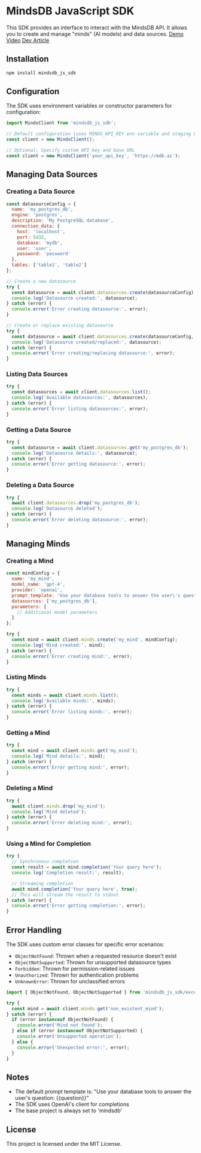 # MindsDB JavaScript SDK

This SDK provides an interface to interact with the MindsDB API. It allows you to create and manage "minds" (AI models) and data sources.
[Demo Video](https://www.youtube.com/watch?v=5MvHgqoLxew)
[Dev Article](https://dev.to/aashish079/getting-started-with-the-minds-javascript-sdk-18p6)

## Installation

```bash
npm install mindsdb_js_sdk
```

## Configuration

The SDK uses environment variables or constructor parameters for configuration:

```javascript
import MindsClient from 'mindsdb_js_sdk';

// Default configuration (uses MINDS_API_KEY env variable and staging URL)
const client = new MindsClient();

// Optional: Specify custom API key and base URL
const client = new MindsClient('your_api_key', 'https://mdb.ai');
```

## Managing Data Sources

### Creating a Data Source

```javascript
const datasourceConfig = {
  name: 'my_postgres_db',
  engine: 'postgres',
  description: 'My PostgreSQL database',
  connection_data: {
    host: 'localhost',
    port: 5432,
    database: 'mydb',
    user: 'user',
    password: 'password'
  },
  tables: ['table1', 'table2']
};

// Create a new datasource
try {
  const datasource = await client.datasources.create(datasourceConfig);
  console.log('Datasource created:', datasource);
} catch (error) {
  console.error('Error creating datasource:', error);
}

// Create or replace existing datasource
try {
  const datasource = await client.datasources.create(datasourceConfig, true);
  console.log('Datasource created/replaced:', datasource);
} catch (error) {
  console.error('Error creating/replacing datasource:', error);
}
```

### Listing Data Sources

```javascript
try {
  const datasources = await client.datasources.list();
  console.log('Available datasources:', datasources);
} catch (error) {
  console.error('Error listing datasources:', error);
}
```

### Getting a Data Source

```javascript
try {
  const datasource = await client.datasources.get('my_postgres_db');
  console.log('Datasource details:', datasource);
} catch (error) {
  console.error('Error getting datasource:', error);
}
```

### Deleting a Data Source

```javascript
try {
  await client.datasources.drop('my_postgres_db');
  console.log('Datasource deleted');
} catch (error) {
  console.error('Error deleting datasource:', error);
}
```

## Managing Minds

### Creating a Mind

```javascript
const mindConfig = {
  name: 'my_mind',
  model_name: 'gpt-4',
  provider: 'openai',
  prompt_template: 'Use your database tools to answer the user\'s question: {{question}}',
  datasources: ['my_postgres_db'],
  parameters: {
    // Additional model parameters
  }
};

try {
  const mind = await client.minds.create('my_mind', mindConfig);
  console.log('Mind created:', mind);
} catch (error) {
  console.error('Error creating mind:', error);
}
```

### Listing Minds

```javascript
try {
  const minds = await client.minds.list();
  console.log('Available minds:', minds);
} catch (error) {
  console.error('Error listing minds:', error);
}
```

### Getting a Mind

```javascript
try {
  const mind = await client.minds.get('my_mind');
  console.log('Mind details:', mind);
} catch (error) {
  console.error('Error getting mind:', error);
}
```

### Deleting a Mind

```javascript
try {
  await client.minds.drop('my_mind');
  console.log('Mind deleted');
} catch (error) {
  console.error('Error deleting mind:', error);
}
```

### Using a Mind for Completion

```javascript
try {
  // Synchronous completion
  const result = await mind.completion('Your query here');
  console.log('Completion result:', result);

  // Streaming completion
  await mind.completion('Your query here', true);
  // This will stream the result to stdout
} catch (error) {
  console.error('Error getting completion:', error);
}
```

## Error Handling

The SDK uses custom error classes for specific error scenarios:

- `ObjectNotFound`: Thrown when a requested resource doesn't exist
- `ObjectNotSupported`: Thrown for unsupported datasource types
- `Forbidden`: Thrown for permission-related issues
- `Unauthorized`: Thrown for authentication problems
- `UnknownError`: Thrown for unclassified errors

```javascript
import { ObjectNotFound, ObjectNotSupported } from 'mindsdb_js_sdk/exception';

try {
  const mind = await client.minds.get('non_existent_mind');
} catch (error) {
  if (error instanceof ObjectNotFound) {
    console.error('Mind not found');
  } else if (error instanceof ObjectNotSupported) {
    console.error('Unsupported operation');
  } else {
    console.error('Unexpected error:', error);
  }
}
```

## Notes

- The default prompt template is: "Use your database tools to answer the user's question: {{question}}"
- The SDK uses OpenAI's client for completions
- The base project is always set to 'mindsdb'

## License

This project is licensed under the MIT License.
